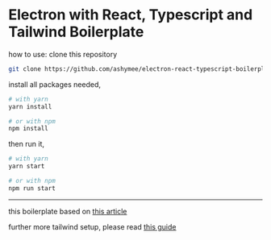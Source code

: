 # Electron with React, Typescript and Tailwind Boilerplate

how to use:
clone this repository

```bash
git clone https://github.com/ashymee/electron-react-typescript-boilerplate.git && cd electron-react-typescript-boilerplate
```

install all packages needed,

```bash
# with yarn
yarn install

# or with npm
npm install
```

then run it,

```bash
# with yarn
yarn start

# or with npm
npm run start
```

---

this boilerplate based on [this article](https://www.electronforge.io/guides/framework-integration/react-with-typescript)

further more tailwind setup, please read [this guide](https://tailwindcss.com/docs/guides/create-react-app)
